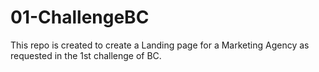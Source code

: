# 01-ChallengeBC
This repo is created to create a Landing page for a Marketing Agency as requested in the 1st challenge of BC.

